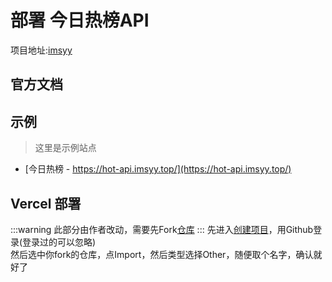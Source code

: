 # 部署 今日热榜API
项目地址:[imsyy](https://github.com/imsyy/DailyHotAPI/)
## 官方文档

## 示例

> 这里是示例站点

- [今日热榜 - https://hot-api.imsyy.top/](https://hot-api.imsyy.top/)


## Vercel 部署

:::warning
此部分由作者改动，需要先Fork[仓库](https://github.com/imsyy/DailyHotAPI/)
:::
先进入[创建项目](https://vercel.com/new)，用Github登录(登录过的可以忽略)\
然后选中你fork的仓库，点Import，然后类型选择Other，随便取个名字，确认就好了